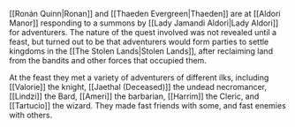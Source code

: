 [[Ronán Quinn|Ronan]] and [[Thaeden Evergreen|Thaeden]] are at [[Aldori Manor]] responding to a summons by [[Lady Jamandi Aldori|Lady Aldori]] for adventurers. The nature of the quest involved was not revealed until a feast, but turned out to be that adventurers would form parties to settle kingdoms in the [[The Stolen Lands|Stolen Lands]], after reclaiming land from the bandits and other forces that occupied them.
  
  At the feast they met a variety of adventurers of different ilks, including [[Valorie]] the knight, [[Jaethal (Deceased)]] the undead necromancer, [[Lindzi]] the Bard, [[Ameri]] the barbarian, [[Harrim]] the Cleric, and [[Tartucio]] the wizard. They made fast friends with some, and fast enemies with others.